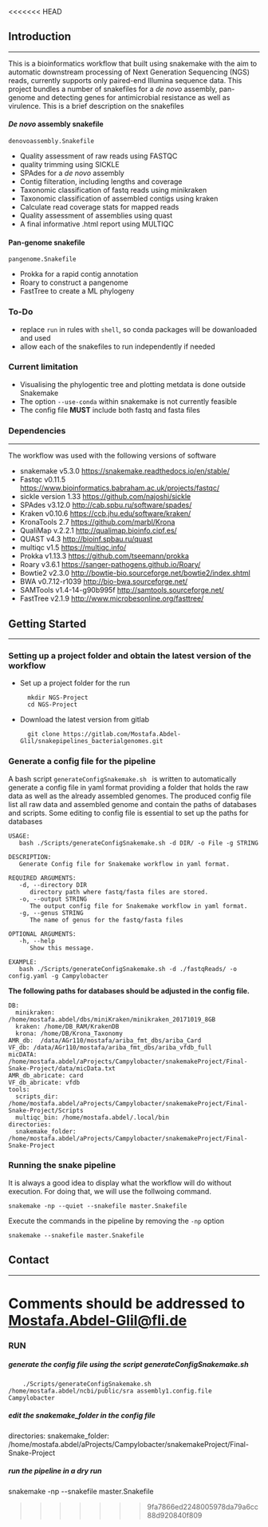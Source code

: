 <<<<<<< HEAD
## Introduction
------------------------------
This is a bioinformatics workflow that built using snakemake with the aim to automatic downstream processing of Next Generation Sequencing (NGS) reads, currently supports only paired-end Illumina sequence data. This project bundles a number of snakefiles for a _de novo_ assembly, pan-genome and detecting genes for antimicrobial resistance as well as virulence. This is a brief description on the snakefiles     

#### _De novo_ assembly snakefile 
`denovoassembly.Snakefile` 
- Quality assessment of raw reads using FASTQC
- quality trimming using SICKLE 
- SPAdes for a _de novo_ assembly
- Contig filteration, including lengths and coverage  
- Taxonomic classification of fastq reads using minikraken
- Taxonomic classification of assembled contigs using kraken
- Calculate read coverage stats for mapped reads
- Quality assessment of assemblies using quast
- A final informative .html report using MULTIQC

#### Pan-genome snakefile  
`pangenome.Snakefile`
- Prokka for a rapid contig annotation
- Roary to construct a pangenome
- FastTree to create a ML phylogeny

### To-Do
* replace `run` in rules with `shell`, so conda packages will be dowanloaded and used 
* allow each of the snakefiles to run independently if needed   

### Current limitation
* Visualising the phylogentic tree and plotting metdata is done outside Snakemake  
* The option `--use-conda` within snakemake is not currently feasible 
* The config file **MUST** include both fastq and fasta files 

### Dependencies 
------------------------------
The workflow was used with the following versions of software   
* snakemake v5.3.0 https://snakemake.readthedocs.io/en/stable/
* Fastqc v0.11.5 https://www.bioinformatics.babraham.ac.uk/projects/fastqc/ 
* sickle version 1.33 https://github.com/najoshi/sickle 
* SPAdes v3.12.0 http://cab.spbu.ru/software/spades/ 
* Kraken v0.10.6 https://ccb.jhu.edu/software/kraken/
* KronaTools 2.7 https://github.com/marbl/Krona
* QualiMap v.2.2.1 http://qualimap.bioinfo.cipf.es/
* QUAST v4.3 http://bioinf.spbau.ru/quast
* multiqc v1.5 https://multiqc.info/
* Prokka v1.13.3 https://github.com/tseemann/prokka
* Roary v3.6.1 https://sanger-pathogens.github.io/Roary/
* Bowtie2 v2.3.0 http://bowtie-bio.sourceforge.net/bowtie2/index.shtml
* BWA v0.7.12-r1039 http://bio-bwa.sourceforge.net/
* SAMTools v1.4-14-g90b995f  http://samtools.sourceforge.net/
* FastTree v2.1.9 http://www.microbesonline.org/fasttree/

## Getting Started
------------------------------
### Setting up a project folder and obtain the latest version of the workflow 
* Set up a project folder for the run 

        mkdir NGS-Project
        cd NGS-Project


* Download the latest version from gitlab  
        
        git clone https://gitlab.com/Mostafa.Abdel-Glil/snakepipelines_bacterialgenomes.git

### Generate a config file for the pipeline 
A bash script `generateConfigSnakemake.sh ` is written to automatically generate a config file in yaml format providing a folder that holds the raw data as well as the already assembled genomes. The produced config file list all raw data and assembled genome and contain the paths of databases and scripts. Some editing to config file is essential to set up the paths for databases 
```
USAGE:
   bash ./Scripts/generateConfigSnakemake.sh -d DIR/ -o File -g STRING

DESCRIPTION:
   Generate Config file for Snakemake workflow in yaml format.

REQUIRED ARGUMENTS:
   -d, --directory DIR
      directory path where fastq/fasta files are stored.
   -o, --output STRING
      The output config file for Snakemake workflow in yaml format.
   -g, --genus STRING
      The name of genus for the fastq/fasta files

OPTIONAL ARGUMENTS:
   -h, --help
      Show this message.

EXAMPLE:
   bash ./Scripts/generateConfigSnakemake.sh -d ./fastqReads/ -o config.yaml -g Campylobacter

```
**The following paths for databases should be adjusted in the config file.** 
```
DB:
  minikraken: /home/mostafa.abdel/dbs/miniKraken/minikraken_20171019_8GB
  kraken: /home/DB_RAM/KrakenDB
  krona: /home/DB/Krona_Taxonomy
AMR_db:  /data/AGr110/mostafa/ariba_fmt_dbs/ariba_Card
VF_db: /data/AGr110/mostafa/ariba_fmt_dbs/ariba_vfdb_full
micDATA: /home/mostafa.abdel/aProjects/Campylobacter/snakemakeProject/Final-Snake-Project/data/micData.txt
AMR_db_abricate: card
VF_db_abricate: vfdb
tools:
  scripts_dir: /home/mostafa.abdel/aProjects/Campylobacter/snakemakeProject/Final-Snake-Project/Scripts
  multiqc_bin: /home/mostafa.abdel/.local/bin
directories:
  snakemake_folder: /home/mostafa.abdel/aProjects/Campylobacter/snakemakeProject/Final-Snake-Project
```

### Running the snake pipeline 
It is always a good idea to display what the workflow will do without execution. For doing that, we will use the follwoing command. 

    snakemake -np --quiet --snakefile master.Snakefile

Execute the commands in the pipeline by removing the `-np` option  
    
    snakemake --snakefile master.Snakefile


    
## Contact 
___
Comments should be addressed to Mostafa.Abdel-Glil@fli.de 
=======
### RUN
##### generate the config file using the script generateConfigSnakemake.sh

```
    ./Scripts/generateConfigSnakemake.sh /home/mostafa.abdel/ncbi/public/sra assembly1.config.file Campylobacter
```

##### edit the snakemake_folder in the config file 
directories:
  snakemake_folder: /home/mostafa.abdel/aProjects/Campylobacter/snakemakeProject/Final-Snake-Project
##### run the pipeline in a dry run 
snakemake -np --snakefile master.Snakefile
>>>>>>> 9fa7866ed2248005978da79a6cc88d920840f809
